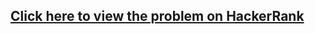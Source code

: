 ## [Click here to view the problem on HackerRank](https://www.hackerrank.com/challenges/the-hurdle-race/problem)